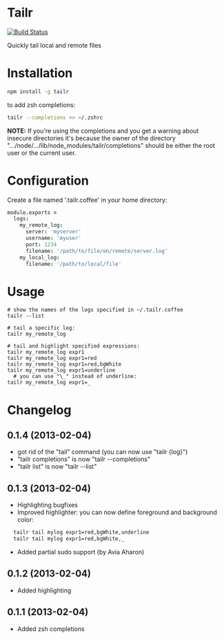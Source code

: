 Tailr
=====

[![Build Status](https://travis-ci.org/elentok/tailr.png?branch=master)](https://travis-ci.org/elentok/tailr)

Quickly tail local and remote files

Installation
=============

```bash
npm install -g tailr
```

to add zsh completions:

```bash
tailr --completions >> ~/.zshrc
```

**NOTE:** If you're using the completions and you get a warning about insecure directories
it's because the owner of the directory ".../node/.../lib/node_modules/tailr/completions"
should be either the root user or the current user.

Configuration
==============

Create a file named '.tailr.coffee' in your home directory:

```coffee
module.exports =
  logs:
    my_remote_log:
      server: 'myserver'
      username: 'myuser'
      port: 1234
      filename: '/path/to/file/on/remote/server.log'
    my_local_log:
      filename: '/path/to/local/file'
```

Usage
======
```
# show the names of the logs specified in ~/.tailr.coffee
tailr --list

# tail a specific log:
tailr my_remote_log

# tail and highlight specified expressions:
tailr my_remote_log expr1
tailr my_remote_log expr1=red
tailr my_remote_log expr1=red,bgWhite
tailr my_remote_log expr1=underline
  # you can use "\_" instead of underline:
tailr my_remote_log expr1=_

```

Changelog
=========

0.1.4 (2013-02-04)
-------------------

* got rid of the "tail" command (you can now use "tailr {log}")
* "tailr completions" is now "tailr --completions"
* "tailr list" is now "tailr --list"

0.1.3 (2013-02-04)
-------------------

* Highlighting bugfixes
* Improved highlighter: you can now define foreground and background color:

```bash
  tailr tail mylog expr1=red,bgWhite,underline
  tailr tail mylog expr1=red,bgWhite,_
```

* Added partial sudo support (by Avia Aharon)

0.1.2 (2013-02-04)
-------------------

* Added highlighting

0.1.1 (2013-02-04)
-------------------

* Added zsh completions

